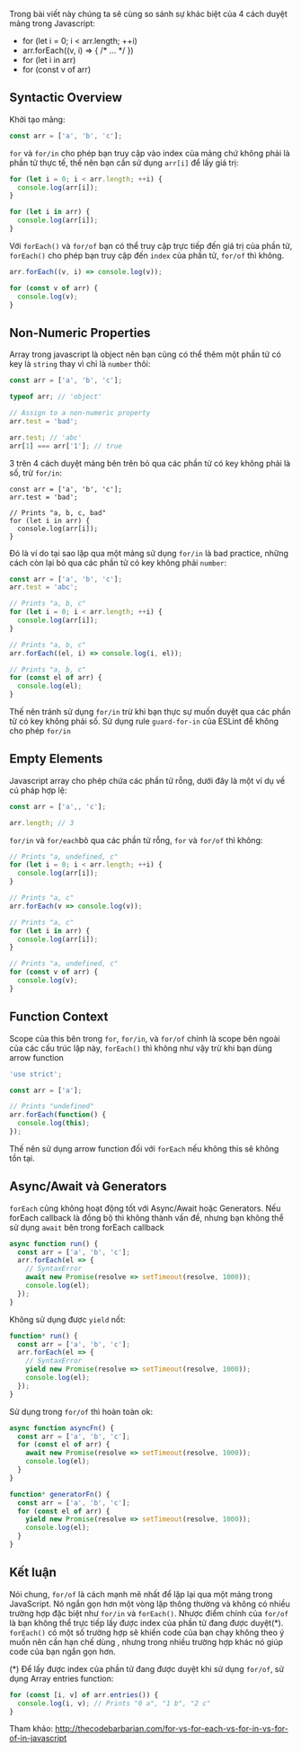 Trong bài viết này chúng ta sẽ cùng so sánh sự khác biệt của 4 cách duyệt mảng trong Javascript:
* for (let i = 0; i < arr.length; ++i)
* arr.forEach((v, i) => { /* ... */ })
* for (let i in arr)
* for (const v of arr)

## Syntactic Overview
Khởi tạo mảng: 
```js
const arr = ['a', 'b', 'c'];
```
`for` và `for/in` cho phép bạn truy cập vào index của mảng chứ không phải là phần tử thực tế, thế nên bạn cần sử dụng `arr[i]` để lấy giá trị:
```js
for (let i = 0; i < arr.length; ++i) {
  console.log(arr[i]);
}

for (let i in arr) {
  console.log(arr[i]);
}
```
Với `forEach()` và `for/of` bạn có thể truy cập trực tiếp đến giá trị của phần tử, `forEach()` cho phép bạn truy cập đến `index` của phần tử, `for/of` thì không.
```js
arr.forEach((v, i) => console.log(v));

for (const v of arr) {
  console.log(v);
}
```
## Non-Numeric Properties
Array trong javascript là object nên bạn cũng có thể thêm một phần tử có key là `string` thay vì chỉ là `number` thôi:
```js
const arr = ['a', 'b', 'c'];

typeof arr; // 'object'

// Assign to a non-numeric property
arr.test = 'bad';

arr.test; // 'abc'
arr[1] === arr['1']; // true
```
3 trên 4 cách duyệt mảng bên trên bỏ qua các phần tử có key không phải là số, trừ `for/in`:
```JS
const arr = ['a', 'b', 'c'];
arr.test = 'bad';

// Prints "a, b, c, bad"
for (let i in arr) {
  console.log(arr[i]);
}
```
Đó là ví do tại sao lặp qua một mảng sử dụng `for/in` là bad practice, những cách còn lại bỏ qua các phần tử có key không phải `number`:
```js
const arr = ['a', 'b', 'c'];
arr.test = 'abc';

// Prints "a, b, c"
for (let i = 0; i < arr.length; ++i) {
  console.log(arr[i]);
}

// Prints "a, b, c"
arr.forEach((el, i) => console.log(i, el));

// Prints "a, b, c"
for (const el of arr) {
  console.log(el);
}
```
Thế nên tránh sử dụng `for/in` trừ khi bạn thực sự muốn duyệt qua các phần tử có key không phải số. Sử dụng rule `guard-for-in` của ESLint để không cho phép `for/in`
## Empty Elements
Javascript array cho phép chứa các phần tử rỗng, dưới đây là một ví dụ về cú pháp hợp lệ:
```js
const arr = ['a',, 'c'];

arr.length; // 3
```
`for/in` và `for/each`bỏ qua các phần tử rỗng, `for` và `for/of` thì không:
```js
// Prints "a, undefined, c"
for (let i = 0; i < arr.length; ++i) {
  console.log(arr[i]);
}

// Prints "a, c"
arr.forEach(v => console.log(v));

// Prints "a, c"
for (let i in arr) {
  console.log(arr[i]);
}

// Prints "a, undefined, c"
for (const v of arr) {
  console.log(v);
}
```
## Function Context
Scope của this bên trong `for`, `for/in`, và `for/of` chính là scope bên ngoài của các cấu trúc lặp này, `forEach()` thì không như vậy trừ khi bạn dùng arrow function
```js
'use strict';

const arr = ['a'];

// Prints "undefined"
arr.forEach(function() {
  console.log(this);
});
```
Thế nên sử dụng arrow function đối với `forEach` nếu không this sẽ không tồn tại.
## Async/Await và Generators
`forEach` cũng không hoạt động tốt với Async/Await hoặc Generators. Nếu forEach callback là đồng bộ thì không thành vấn đề, nhưng bạn không thể sử dụng `await` bên trong forEach callback
```js
async function run() {
  const arr = ['a', 'b', 'c'];
  arr.forEach(el => {
    // SyntaxError
    await new Promise(resolve => setTimeout(resolve, 1000));
    console.log(el);
  });
}
```
Không sử dụng được `yield` nốt:
```js
function* run() {
  const arr = ['a', 'b', 'c'];
  arr.forEach(el => {
    // SyntaxError
    yield new Promise(resolve => setTimeout(resolve, 1000));
    console.log(el);
  });
}
```
Sử dụng trong `for/of` thì hoàn toàn ok:
```js
async function asyncFn() {
  const arr = ['a', 'b', 'c'];
  for (const el of arr) {
    await new Promise(resolve => setTimeout(resolve, 1000));
    console.log(el);
  }
}

function* generatorFn() {
  const arr = ['a', 'b', 'c'];
  for (const el of arr) {
    yield new Promise(resolve => setTimeout(resolve, 1000));
    console.log(el);
  }
}
```

## Kết luận
Nói chung, `for/of` là cách mạnh mẽ nhất để lặp lại qua một mảng trong JavaScript. Nó ngắn gọn hơn một vòng lặp thông thường và không có nhiều trường hợp đặc biệt như `for/in` và `forEach()`. Nhược điểm chính của `for/of` là bạn không thể trực tiếp lấy được index của phần tử đang được duyệt(*). `forEach()` có một số trường hợp sẽ khiến code của bạn chạy không theo ý muốn nên cần hạn chế dùng , nhưng trong nhiều trường hợp khác nó giúp code của bạn ngắn gọn hơn.


(*) Để lấy được index của phần tử đang được duyệt khi sử dụng `for/of`, sử dụng Array entries function:
```js
for (const [i, v] of arr.entries()) {
  console.log(i, v); // Prints "0 a", "1 b", "2 c"
}
```
Tham khảo: http://thecodebarbarian.com/for-vs-for-each-vs-for-in-vs-for-of-in-javascript